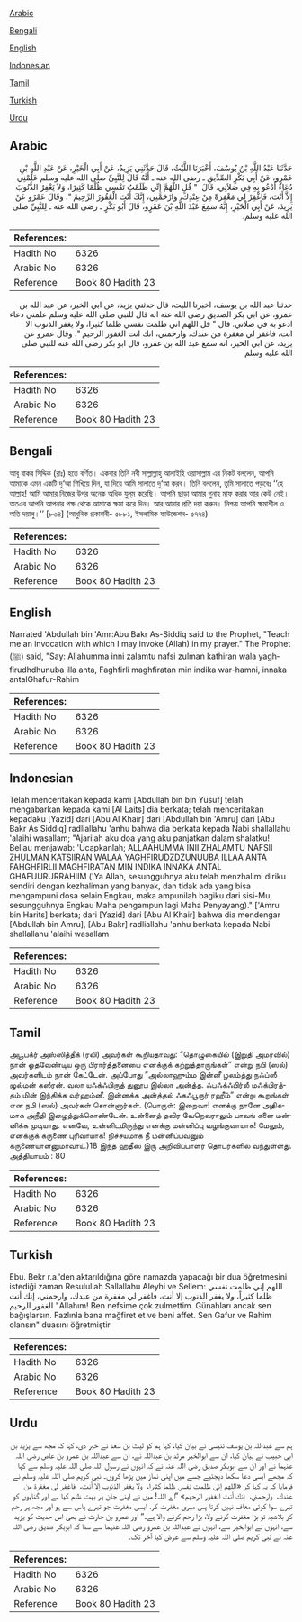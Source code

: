 [Arabic](#arabic)

[Bengali](#bengali)

[English](#english)

[Indonesian](#indonesian)

[Tamil](#tamil)

[Turkish](#turkish)

[Urdu](#urdu)

## Arabic


<div dir="rtl" lang="ar" style={{fontSize:'larger',backgroundColor:'#f8f9fa',padding:20}}>
حَدَّثَنَا عَبْدُ اللَّهِ بْنُ يُوسُفَ، أَخْبَرَنَا اللَّيْثُ، قَالَ حَدَّثَنِي يَزِيدُ، عَنْ أَبِي الْخَيْرِ، عَنْ عَبْدِ اللَّهِ بْنِ عَمْرٍو، عَنْ أَبِي بَكْرٍ الصِّدِّيقِ ـ رضى الله عنه ـ أَنَّهُ قَالَ لِلنَّبِيِّ صلى الله عليه وسلم عَلِّمْنِي دُعَاءً أَدْعُو بِهِ فِي صَلاَتِي‏.‏ قَالَ ‏ "‏ قُلِ اللَّهُمَّ إِنِّي ظَلَمْتُ نَفْسِي ظُلْمًا كَثِيرًا، وَلاَ يَغْفِرُ الذُّنُوبَ إِلاَّ أَنْتَ، فَاغْفِرْ لِي مَغْفِرَةً مِنْ عِنْدِكَ، وَارْحَمْنِي، إِنَّكَ أَنْتَ الْغَفُورُ الرَّحِيمُ ‏"‏‏.‏ وَقَالَ عَمْرٌو عَنْ يَزِيدَ، عَنْ أَبِي الْخَيْرِ، إِنَّهُ سَمِعَ عَبْدَ اللَّهِ بْنَ عَمْرٍو، قَالَ أَبُو بَكْرٍ ـ رضى الله عنه ـ لِلنَّبِيِّ صلى الله عليه وسلم‏.‏
</div>
<div style={{backgroundColor:'#f8f9fa',padding:20, marginBottom: 10}}><table> <thead> <tr> <th>References:</th> <th></th> </tr> </thead> <tbody><tr><td>Hadith No</td><td>6326</td></tr><tr><td>Arabic No</td><td>6326</td></tr><tr><td>Reference</td><td>Book 80 Hadith 23</td></tr></tbody></table></div>


<div dir="rtl" lang="ar" style={{fontSize:'larger',backgroundColor:'#f8f9fa',padding:20}}>
حدثنا عبد الله بن يوسف، اخبرنا الليث، قال حدثني يزيد، عن ابي الخير، عن عبد الله بن عمرو، عن ابي بكر الصديق رضى الله عنه انه قال للنبي صلى الله عليه وسلم علمني دعاء ادعو به في صلاتي. قال " قل اللهم اني ظلمت نفسي ظلما كثيرا، ولا يغفر الذنوب الا انت، فاغفر لي مغفرة من عندك، وارحمني، انك انت الغفور الرحيم ". وقال عمرو عن يزيد، عن ابي الخير، انه سمع عبد الله بن عمرو، قال ابو بكر رضى الله عنه للنبي صلى الله عليه وسلم
</div>
<div style={{backgroundColor:'#f8f9fa',padding:20, marginBottom: 10}}><table> <thead> <tr> <th>References:</th> <th></th> </tr> </thead> <tbody><tr><td>Hadith No</td><td>6326</td></tr><tr><td>Arabic No</td><td>6326</td></tr><tr><td>Reference</td><td>Book 80 Hadith 23</td></tr></tbody></table></div>

## Bengali


<div dir="ltr" lang="bn" style={{fontSize:'larger',backgroundColor:'#f8f9fa',padding:20}}>
আবূ বাকর সিদ্দিক (রাঃ) হতে বর্ণিত। একবার তিনি নবী সাল্লাল্লাহু আলাইহি ওয়াসাল্লাম এর নিকট বললেন, আপনি আমাকে এমন একটি দু‘আ শিখিয়ে দিন, যা দিয়ে আমি সালাতে দু‘আ করব। তিনি বললেন, তুমি সালাতে পড়বেঃ ‘‘হে আল্লাহ! আমি আমার নিজের উপর অনেক অধিক যুল্‌ম করেছি। আপনি ছাড়া আমার গুনাহ মাফ করার আর কেউ নেই। অতএব আপনি আপনার পক্ষ থেকে আমাকে ক্ষমা করে দিন। আর আমার প্রতি দয়া করুন। নিশ্চয় আপনি ক্ষমাশীল ও অতি দয়ালু।’’ [৮৩৪] (আধুনিক প্রকাশনী- ৫৮৮১, ইসলামিক ফাউন্ডেশন- ৫৭৭৪)
</div>
<div style={{backgroundColor:'#f8f9fa',padding:20, marginBottom: 10}}><table> <thead> <tr> <th>References:</th> <th></th> </tr> </thead> <tbody><tr><td>Hadith No</td><td>6326</td></tr><tr><td>Arabic No</td><td>6326</td></tr><tr><td>Reference</td><td>Book 80 Hadith 23</td></tr></tbody></table></div>

## English


<div dir="ltr" lang="en" style={{fontSize:'larger',backgroundColor:'#f8f9fa',padding:20}}>
Narrated 'Abdullah bin 'Amr:Abu Bakr As-Siddiq said to the Prophet, "Teach me an invocation with which I may invoke (Allah) in my prayer." The Prophet (ﷺ) said, "Say: Allahumma inni zalamtu nafsi zulman kathiran wala yaghfirudhdhunuba illa anta, Faghfirli maghfiratan min indika war-hamni, innaka antalGhafur-Rahim
</div>
<div style={{backgroundColor:'#f8f9fa',padding:20, marginBottom: 10}}><table> <thead> <tr> <th>References:</th> <th></th> </tr> </thead> <tbody><tr><td>Hadith No</td><td>6326</td></tr><tr><td>Arabic No</td><td>6326</td></tr><tr><td>Reference</td><td>Book 80 Hadith 23</td></tr></tbody></table></div>

## Indonesian


<div dir="ltr" lang="id" style={{fontSize:'larger',backgroundColor:'#f8f9fa',padding:20}}>
Telah menceritakan kepada kami [Abdullah bin bin Yusuf] telah mengabarkan kepada kami [Al Laits] dia berkata; telah menceritakan kepadaku [Yazid] dari [Abu Al Khair] dari [Abdullah bin 'Amru] dari [Abu Bakr As Siddiq] radliallahu 'anhu bahwa dia berkata kepada Nabi shallallahu 'alaihi wasallam; "Ajarilah aku doa yang aku panjatkan dalam shalatku! Beliau menjawab: 'Ucapkanlah; ALLAAHUMMA INII ZHALAMTU NAFSII ZHULMAN KATSIIRAN WALAA YAGHFIRUDZDZUNUUBA ILLAA ANTA FAHGHFIRLII MAGHFIRATAN MIN INDIKA INNAKA ANTAL GHAFUURURRAHIIM ('Ya Allah, sesungguhnya aku telah menzhalimi diriku sendiri dengan kezhaliman yang banyak, dan tidak ada yang bisa mengampuni dosa selain Engkau, maka ampunilah bagiku dari sisi-Mu, sesungguhnya Engkau Maha pengampun lagi Maha Penyayang)." ['Amru bin Harits] berkata; dari [Yazid] dari [Abu Al Khair] bahwa dia mendengar [Abdullah bin Amru], [Abu Bakr] radliallahu 'anhu berkata kepada Nabi shallallahu 'alaihi wasallam
</div>
<div style={{backgroundColor:'#f8f9fa',padding:20, marginBottom: 10}}><table> <thead> <tr> <th>References:</th> <th></th> </tr> </thead> <tbody><tr><td>Hadith No</td><td>6326</td></tr><tr><td>Arabic No</td><td>6326</td></tr><tr><td>Reference</td><td>Book 80 Hadith 23</td></tr></tbody></table></div>

## Tamil


<div dir="ltr" lang="ta" style={{fontSize:'larger',backgroundColor:'#f8f9fa',padding:20}}>
அபூபக்ர் அஸ்ஸித்தீக் (ரலி) அவர்கள் கூறியதாவது: “தொழுகையில் (இறுதி அமர்வில்) நான் ஓதவேண்டிய ஒரு பிரார்த்தனையை எனக்குக் கற்றுத்தாருங்கள்” என்று நபி (ஸல்) அவர்களிடம் நான் கேட்டேன். அப்போது “அல்லாஹும்ம இன்னீ ழலம்த்து நஃப்ஸீ ழுல்மன் கஸீரன். வலா யஃக்ஃபிருத் துனூப இல்லா அன்த்த. ஃபஃக்ஃபிர்லீ மஃக்பிரத்தம் மின் இந்திக்க வர்ஹம்னீ. இன்னக்க அன்த்தல் ஃகஃபூருர் ரஹீம்” என்று கூறுங்கள் என நபி (ஸல்) அவர்கள் சொன்னார்கள். (பொருள்: இறைவா! எனக்கு நானே அதிகமாக அநீதி இழைத்துக்கொண்டேன். உன்னைத் தவிர வேறெவராலும் பாவங் களை மன்னிக்க முடியாது. எனவே, உன்னிடமிருந்து எனக்கு மன்னிப்பு வழங்குவாயாக! மேலும், எனக்குக் கருணை புரிவாயாக! நிச்சயமாக நீ மன்னிப்பவனும் கருணையாளனுமாவாய்.)18 இந்த ஹதீஸ் இரு அறிவிப்பாளர் தொடர்களில் வந்துள்ளது. அத்தியாயம் : 80
</div>
<div style={{backgroundColor:'#f8f9fa',padding:20, marginBottom: 10}}><table> <thead> <tr> <th>References:</th> <th></th> </tr> </thead> <tbody><tr><td>Hadith No</td><td>6326</td></tr><tr><td>Arabic No</td><td>6326</td></tr><tr><td>Reference</td><td>Book 80 Hadith 23</td></tr></tbody></table></div>

## Turkish


<div dir="ltr" lang="tr" style={{fontSize:'larger',backgroundColor:'#f8f9fa',padding:20}}>
Ebu. Bekr r.a.'den aktarıldığına göre namazda yapacağı bir dua öğretmesini istediği zaman Resulullah Sallallahu Aleyhi ve Sellem: اللهم إني ظلمت نفسي ظلما كثيراً، ولا يغفر الذنوب إلا أنت، فاغفر لي مغفرة من عندك، وارحمني، إنك أنت الغفور الرحيم "Allahım! Ben nefsime çok zulmettim. Günahları ancak sen bağışlarsın. Fazlınla bana mağfiret et ve beni affet. Sen Gafur ve Rahim olansın" duasını öğretmiştir
</div>
<div style={{backgroundColor:'#f8f9fa',padding:20, marginBottom: 10}}><table> <thead> <tr> <th>References:</th> <th></th> </tr> </thead> <tbody><tr><td>Hadith No</td><td>6326</td></tr><tr><td>Arabic No</td><td>6326</td></tr><tr><td>Reference</td><td>Book 80 Hadith 23</td></tr></tbody></table></div>

## Urdu


<div dir="rtl" lang="ur" style={{fontSize:'larger',backgroundColor:'#f8f9fa',padding:20}}>
ہم سے عبداللہ بن یوسف تنیسی نے بیان کیا، کہا ہم کو لیث بن سعد نے خبر دی، کہا کہ مجھ سے یزید بن ابی حبیب نے بیان کیا، ان سے ابوالخیر مرثد بن عبداللہ نے، ان سے عبداللہ بن عمرو بن عاص رضی اللہ عنہما نے اور ان سے ابوبکر صدیق رضی اللہ عنہ نے کہ انہوں نے رسول اللہ صلی اللہ علیہ وسلم سے کہا کہ مجھے ایسی دعا سکھا دیجئیے جسے میں اپنی نماز میں پڑھا کروں۔ نبی کریم صلی اللہ علیہ وسلم نے فرمایا کہ یہ کہا کر «اللهم إني ظلمت نفسي ظلما كثيرا،‏‏‏‏ ‏‏‏‏ ولا يغفر الذنوب إلا أنت،‏‏‏‏ ‏‏‏‏ فاغفر لي مغفرة من عندك،‏‏‏‏ ‏‏‏‏ وارحمني،‏‏‏‏ ‏‏‏‏ إنك أنت الغفور الرحيم» ”اے اللہ! میں نے اپنی جان پر بہت ظلم کیا ہے اور گناہوں کو تیرے سوا کوئی معاف نہیں کرتا پس میری مغفرت کر، ایسی مغفرت جو تیرے پاس سے ہو اور مجھ پر رحم کر بلاشبہ تو بڑا مغفرت کرنے ولا، بڑا رحم کرنے والا ہے۔“ اور عمرو بن حارث نے بھی اس حدیث کو یزید سے، انہوں نے ابوالخیر سے، انہوں نے عبداللہ بن عمرو رضی اللہ عنہما سے سنا کہ ابوبکر صدیق رضی اللہ عنہ نے نبی کریم صلی اللہ علیہ وسلم سے عرض کیا آخر تک۔
</div>
<div style={{backgroundColor:'#f8f9fa',padding:20, marginBottom: 10}}><table> <thead> <tr> <th>References:</th> <th></th> </tr> </thead> <tbody><tr><td>Hadith No</td><td>6326</td></tr><tr><td>Arabic No</td><td>6326</td></tr><tr><td>Reference</td><td>Book 80 Hadith 23</td></tr></tbody></table></div>